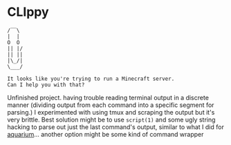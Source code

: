 # CLIppy

    /‾‾\
    |  |
    O  O
    || |/
    || ||
    |\_/|
    \___/
    
    It looks like you're trying to run a Minecraft server.
    Can I help you with that?

Unfinished project. having trouble reading terminal output in a discrete manner (dividing output from each command into a specific segment for parsing.) I experimented with using tmux and scraping the output but it's very brittle. Best solution might be to use `script(1)` and some ugly string hacking to parse out just the last command's output, similar to what I did for [aquarium](https://github.com/fafrd/aquarium)... another option might be some kind of command wrapper
